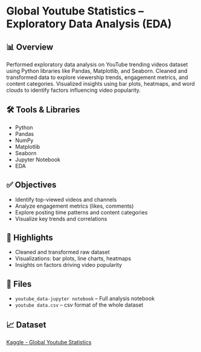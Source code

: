# Global Youtube Statistics – Exploratory Data Analysis (EDA)

## 📊 Overview
Performed exploratory data analysis on YouTube trending videos dataset using Python libraries like Pandas, Matplotlib, and Seaborn. Cleaned and transformed data to explore viewership trends, engagement metrics, and content categories. Visualized insights using bar plots, heatmaps, and word clouds to identify factors influencing video popularity.

## 🛠️ Tools & Libraries
- Python
- Pandas
- NumPy
- Matplotlib
- Seaborn
- Jupyter Notebook
- EDA

## ✅ Objectives
- Identify top-viewed videos and channels
- Analyze engagement metrics (likes, comments)
- Explore posting time patterns and content categories
- Visualize key trends and correlations

## 📌 Highlights
- Cleaned and transformed raw dataset
- Visualizations: bar plots, line charts, heatmaps
- Insights on factors driving video popularity

## 📂 Files
- `youtube_data-jupyter notebook` – Full analysis notebook
- `youtube data.csv` – csv format of the whole dataset

## 📈 Dataset
[Kaggle - Global Youtube Statistics](https://www.kaggle.com/datasets/nelgiriyewithana/global-youtube-statistics-2023)
